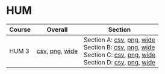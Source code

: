 # HUM

| Course | Overall | Section |
| ------ | ------- | ------- |
| HUM 3 | [csv](https://github.com/UCSD-Historical-Enrollment-Data/2022Fall/blob/main/overall/HUM%203.csv), [png](https://raw.githubusercontent.com/UCSD-Historical-Enrollment-Data/2022Fall/main/plot_overall/HUM%203.png), [wide](https://raw.githubusercontent.com/UCSD-Historical-Enrollment-Data/2022Fall/main/plot_overall_wide/HUM%203.png) | Section A: [csv](https://github.com/UCSD-Historical-Enrollment-Data/2022Fall/blob/main/section/HUM%203_A.csv), [png](https://raw.githubusercontent.com/UCSD-Historical-Enrollment-Data/2022Fall/main/plot_section/HUM%203_A.png), [wide](https://raw.githubusercontent.com/UCSD-Historical-Enrollment-Data/2022Fall/main/plot_section_wide/HUM%203_A.png)<br>Section B: [csv](https://github.com/UCSD-Historical-Enrollment-Data/2022Fall/blob/main/section/HUM%203_B.csv), [png](https://raw.githubusercontent.com/UCSD-Historical-Enrollment-Data/2022Fall/main/plot_section/HUM%203_B.png), [wide](https://raw.githubusercontent.com/UCSD-Historical-Enrollment-Data/2022Fall/main/plot_section_wide/HUM%203_B.png)<br>Section C: [csv](https://github.com/UCSD-Historical-Enrollment-Data/2022Fall/blob/main/section/HUM%203_C.csv), [png](https://raw.githubusercontent.com/UCSD-Historical-Enrollment-Data/2022Fall/main/plot_section/HUM%203_C.png), [wide](https://raw.githubusercontent.com/UCSD-Historical-Enrollment-Data/2022Fall/main/plot_section_wide/HUM%203_C.png)<br>Section D: [csv](https://github.com/UCSD-Historical-Enrollment-Data/2022Fall/blob/main/section/HUM%203_D.csv), [png](https://raw.githubusercontent.com/UCSD-Historical-Enrollment-Data/2022Fall/main/plot_section/HUM%203_D.png), [wide](https://raw.githubusercontent.com/UCSD-Historical-Enrollment-Data/2022Fall/main/plot_section_wide/HUM%203_D.png) |
